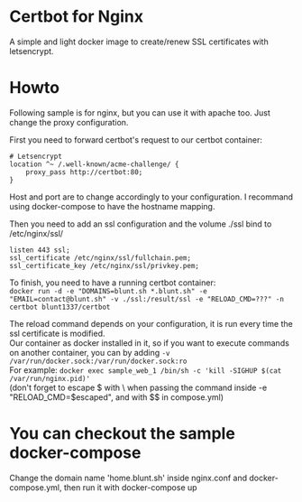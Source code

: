 # Certbot for Nginx

A simple and light docker image to create/renew SSL certificates with letsencrypt.

# Howto

Following sample is for nginx, but you can use it with apache too. Just change the proxy configuration.

First you need to forward certbot's request to our certbot container:
```
# Letsencrypt
location ^~ /.well-known/acme-challenge/ {
	proxy_pass http://certbot:80;
}
```
Host and port are to change accordingly to your configuration. I recommand using docker-compose to have the hostname mapping.

Then you need to add an ssl configuration and the volume ./ssl bind to /etc/nginx/ssl/
```
listen 443 ssl;
ssl_certificate /etc/nginx/ssl/fullchain.pem;
ssl_certificate_key /etc/nginx/ssl/privkey.pem;
```

To finish, you need to have a running certbot container:  
`docker run -d -e "DOMAINS=blunt.sh *.blunt.sh" -e "EMAIL=contact@blunt.sh" -v ./ssl:/result/ssl -e "RELOAD_CMD=???" -n certbot blunt1337/certbot`  

The reload command depends on your configuration, it is run every time the ssl certificate is modified.  
Our container as docker installed in it, so if you want to execute commands on another container, you can by adding `-v /var/run/docker.sock:/var/run/docker.sock:ro`  
For example: `docker exec sample_web_1 /bin/sh -c 'kill -SIGHUP $(cat /var/run/nginx.pid)'`  
(don't forget to escape $ with \ when passing the command inside -e "RELOAD_CMD=\$escaped", and with $$ in compose.yml)

# You can checkout the sample docker-compose

Change the domain name 'home.blunt.sh' inside nginx.conf and docker-compose.yml, then run it with docker-compose up
